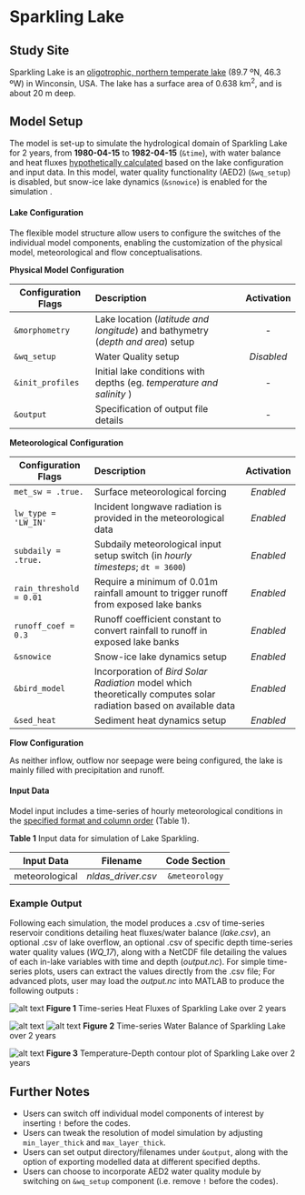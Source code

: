# Sparkling Lake

## Study Site
Sparkling Lake is an [oligotrophic, northern temperate lake](https://microbes.limnology.wisc.edu/sites/default/files/Modelling%20phytoplankton-zooplanktoninteractions%20in%20Sparkling%20Lake.pdf) (89.7 ºN, 46.3 ºW) in Winconsin, USA.
The lake has a surface area of 0.638 km<sup>2</sup>, and is about 20 m deep.

## Model Setup
The model is set-up to simulate the hydrological domain of Sparkling Lake for 2 years, from **1980-04-15** to **1982-04-15** (`&time`), with water balance and heat fluxes [hypothetically calculated](http://aed.see.uwa.edu.au/research/models/GLM/downloads/AED_GLM_v2_0b0_20141025.pdf) based on the lake configuration and input data. In this model, water quality functionality (AED2) (`&wq_setup`) is disabled, but snow-ice lake dynamics (`&snowice`) is enabled for the simulation .


#### Lake Configuration
The flexible model structure allow users to configure the switches of the individual model components, enabling the customization of the physical model, meteorological and flow conceptualisations.


**Physical Model Configuration**

| Configuration Flags | Description | Activation |
| ---------------- |:----------|:-----------:|
| `&morphometry` | Lake location (*latitude and longitude*) and bathymetry (*depth and area*) setup | - |
| `&wq_setup` | Water Quality setup | *Disabled* |
| `&init_profiles` | Initial lake conditions with depths (eg. *temperature and salinity* ) | - |
| `&output` | Specification of output file details | - |

**Meteorological Configuration**

| Configuration Flags | Description | Activation|
| ---------------- |:----------|:-----------:|
| `met_sw = .true.` | Surface meteorological forcing | *Enabled* |
| `lw_type = 'LW_IN'` | Incident longwave radiation is provided in the meteorological data | *Enabled* |
| `subdaily = .true.` | Subdaily meteorological input setup switch (in *hourly timesteps*; `dt = 3600`) | *Enabled* |
| `rain_threshold = 0.01` | Require a minimum of 0.01m rainfall amount to trigger runoff from exposed lake banks | *Enabled* |
| `runoff_coef = 0.3` | Runoff coefficient constant to convert rainfall to runoff in exposed lake banks | *Enabled* |
| `&snowice` | Snow-ice lake dynamics setup | *Enabled* |
| `&bird_model` | Incorporation of *Bird Solar Radiation* model which theoretically computes solar radiation based on available data| *Enabled* |
| `&sed_heat` | Sediment heat dynamics setup | *Enabled* |

**Flow Configuration**

As neither inflow, outflow nor seepage were being configured, the lake is mainly filled with precipitation and runoff.


#### Input Data
Model input includes a time-series of hourly meteorological conditions in the [specified format and column order](http://aed.see.uwa.edu.au/research/models/GLM/downloads/AED_GLM_v2_0b0_20141025.pdf) (Table 1).

**Table 1**  Input data for simulation of Lake Sparkling.

| Input Data     | Filename   | Code Section |
| ---------------- |:----------:|:-----------:|
| meteorological | *nldas_driver.csv*| `&meteorology`|


### Example Output
Following each simulation, the model produces a .csv of time-series reservoir conditions detailing heat fluxes/water balance (*lake.csv*), an optional .csv of lake overflow, an optional .csv of specific depth time-series water quality values (*WQ_17*), along with a NetCDF file detailing the values of each in-lake variables with time and depth (*output.nc*). For simple time-series plots, users can extract the values directly from the .csv file; For advanced plots, user may load the *output.nc* into MATLAB to produce the following outputs :

![alt text](https://2tbruw-dm2305.files.1drv.com/y4m3JMVD4fSNFk8iONXU2Ea3qH_Jbtyy0G-sapXCIkgTY6x7HEoBmioqZKWnMLcl2jxrJQ5buV53WdChIwVCn6YeLW-EsaFwy_4S4khpDiA_qRN1Fv-EY8nH-ZwBupFwM1oa1nfhOEJ2F7U4Qpu20p32jH4mIjtQcy4svlfGb5xd7CZZb9edYmPeHULz6cwpp9rkEnsVgtL_rmQmTL8stZQm5T7dBL_D8W9_XuDvjQl3S4?width=1460&height=565&cropmode=none)
**Figure 1** Time-series Heat Fluxes of Sparkling Lake over 2 years

![alt text](https://1jbruw-dm2305.files.1drv.com/y4m72P8XDV24YkzmHK5n4juTOkTvfNLUxe4GJfXfQ-8x04PyD_uoMoTJbFV9XcfhIRFDV17C0zmlzmqOnZ4Tz8G_Xs4G2tV_39Z11Ei85t4oK2XQn64K_VroBYScY7Nu_yhWIR2QSFlNbJy7DBJP-qHk7O7BPHzlGPV3_S6WrnW_a1oJAiFlEiEOzVzRwJb6neK71hPkl-7E8_C8qCCEEosJa65NNWF6kiFFuHI9r4vreU?width=1460&height=565&cropmode=none)
![alt text](https://3dbruw-dm2305.files.1drv.com/y4m2b_LoDkY0Y-qy8LsC5mIzDb3l2FGO04KjTBbmZepm0XAd2SkWz3X-DdAehRQCAFJ-OCzuiEq5yLiVcaAtZlvIUClkUdaplYrhNO5qcCLQ4-m3mQwzWbU2IgvNJASUbV2ij6VwSgaLP3JtV5jwxzuk9hpmtEVz5rzHDCEPpnEoKDeOP8KHUnhK8s2ZNXbhyYFdm0_iTwvOEX4tjG1_sS9I_YNneyOvRZFLylBgBJOqZQ?width=1460&height=565&cropmode=none)
**Figure 2** Time-series Water Balance of Sparkling Lake over 2 years


![alt text](https://2ja1ag-dm2305.files.1drv.com/y4mVCP5u-6J_NoeXoOQYQsvmxRsCRZyL2ZXqMfKcrt2a9l9vRfkaY4jzh46ex8TzgBZfmDiwyVCtqtXUJ8tUCbeSYRSH8gxgkQO7XQY_6-cMy0C6kvfzzHopoPZRSP-yv8oH5QTp0QEmSAt4e9FyGdrJbbz2pzC0z51uYt3ypWhlmtkv2TsQrLtMyLH5g4tI5vxW7rsAKOYMGbM6pgwLzu5P-M7gGVhsh8VxFe-IjYSy1w?width=875&height=656&cropmode=none)
**Figure 3** Temperature-Depth contour plot of Sparkling Lake over 2 years


## Further Notes
- Users can switch off individual model components of interest by inserting `!` before the codes.
- Users can tweak the resolution of model simulation by adjusting `min_layer_thick` and `max_layer_thick`.
- Users can set output directory/filenames under `&output`, along with the option of exporting modelled data at different specified depths.
- Users can choose to incorporate AED2 water quality module by switching on `&wq_setup` component (i.e. remove `!` before the codes).
